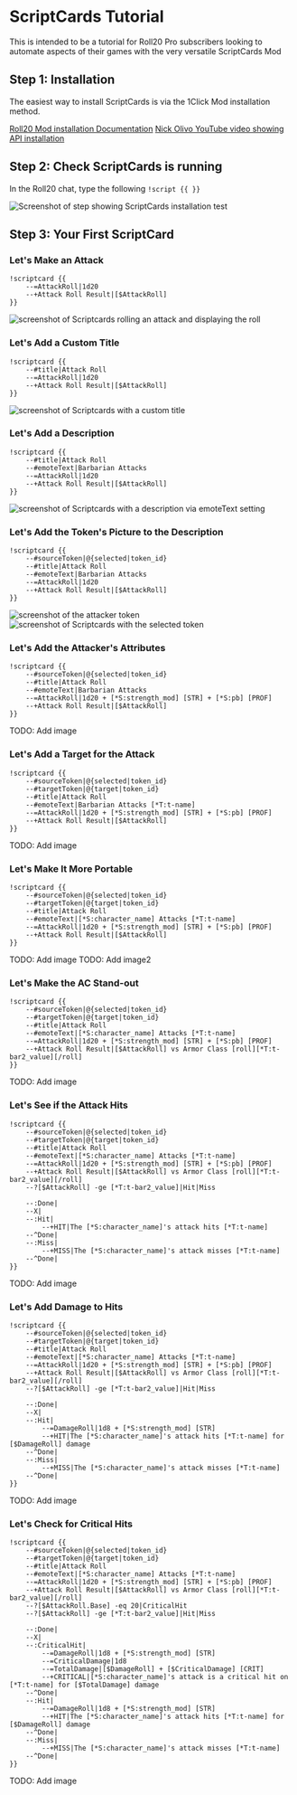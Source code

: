 # ScriptCards Tutorial

This is intended to be a tutorial for Roll20 Pro subscribers looking to automate aspects of their games with the very versatile ScriptCards Mod

## Step 1: Installation

The easiest way to install ScriptCards is via the 1Click Mod installation method.

[Roll20 Mod installation Documentation](https://help.roll20.net/hc/en-us/articles/360037256714-Roll20-Mods-API#API-HowdoIinstallanAPIscriptusingtheone-clickscriptlibrary?)
[Nick Olivo YouTube video showing API installation](https://www.youtube.com/watch?v=jam2yx8btaQ)

## Step 2: Check ScriptCards is running

In the Roll20 chat, type the following `!script {{ }}`

![Screenshot of step showing ScriptCards installation test](images/tutorial1/step2_example.png)

## Step 3: Your First ScriptCard

### Let's Make an Attack

```text
!scriptcard {{
    --=AttackRoll|1d20
    --+Attack Roll Result|[$AttackRoll]
}}
```

![screenshot of Scriptcards rolling an attack and displaying the roll](images/tutorial1/step3-1_attackroll.png)

### Let's Add a Custom Title

```text
!scriptcard {{
    --#title|Attack Roll
    --=AttackRoll|1d20
    --+Attack Roll Result|[$AttackRoll]
}}
```

![screenshot of Scriptcards with a custom title](images/tutorial1/step3-2_attackroll_title.png)

### Let's Add a Description

```text
!scriptcard {{
    --#title|Attack Roll
    --#emoteText|Barbarian Attacks
    --=AttackRoll|1d20
    --+Attack Roll Result|[$AttackRoll]
}}
```

![screenshot of Scriptcards with a description via emoteText setting](images/tutorial1/step3-3_attackroll_desc.png)

### Let's Add the Token's Picture to the Description

```text
!scriptcard {{
    --#sourceToken|@{selected|token_id}
    --#title|Attack Roll
    --#emoteText|Barbarian Attacks
    --=AttackRoll|1d20
    --+Attack Roll Result|[$AttackRoll]
}}
```
![screenshot of the attacker token](images/tutorial1/attacker_token.png)
![screenshot of Scriptcards with the selected token](images/tutorial1/step3-4_attackroll_sourceToken.png)

### Let's Add the Attacker's Attributes

```text
!scriptcard {{
    --#sourceToken|@{selected|token_id}
    --#title|Attack Roll
    --#emoteText|Barbarian Attacks
    --=AttackRoll|1d20 + [*S:strength_mod] [STR] + [*S:pb] [PROF]
    --+Attack Roll Result|[$AttackRoll]
}}
```
TODO: Add image

### Let's Add a Target for the Attack

```text
!scriptcard {{
    --#sourceToken|@{selected|token_id}
    --#targetToken|@{target|token_id}
    --#title|Attack Roll
    --#emoteText|Barbarian Attacks [*T:t-name]
    --=AttackRoll|1d20 + [*S:strength_mod] [STR] + [*S:pb] [PROF]
    --+Attack Roll Result|[$AttackRoll]
}}
```
TODO: Add image

### Let's Make It More Portable

```text
!scriptcard {{
    --#sourceToken|@{selected|token_id}
    --#targetToken|@{target|token_id}
    --#title|Attack Roll
    --#emoteText|[*S:character_name] Attacks [*T:t-name]
    --=AttackRoll|1d20 + [*S:strength_mod] [STR] + [*S:pb] [PROF]
    --+Attack Roll Result|[$AttackRoll]
}}
```
TODO: Add image
TODO: Add image2

### Let's Make the AC Stand-out

```text
!scriptcard {{
    --#sourceToken|@{selected|token_id}
    --#targetToken|@{target|token_id}
    --#title|Attack Roll
    --#emoteText|[*S:character_name] Attacks [*T:t-name]
    --=AttackRoll|1d20 + [*S:strength_mod] [STR] + [*S:pb] [PROF]
    --+Attack Roll Result|[$AttackRoll] vs Armor Class [roll][*T:t-bar2_value][/roll]
}}
```
TODO: Add image

### Let's See if the Attack Hits

```text
!scriptcard {{
    --#sourceToken|@{selected|token_id}
    --#targetToken|@{target|token_id}
    --#title|Attack Roll
    --#emoteText|[*S:character_name] Attacks [*T:t-name]
    --=AttackRoll|1d20 + [*S:strength_mod] [STR] + [*S:pb] [PROF]
    --+Attack Roll Result|[$AttackRoll] vs Armor Class [roll][*T:t-bar2_value][/roll]
    --?[$AttackRoll] -ge [*T:t-bar2_value]|Hit|Miss

    --:Done|
    --X|
    --:Hit|
        --+HIT|The [*S:character_name]'s attack hits [*T:t-name]
    --^Done|
    --:Miss|
        --+MISS|The [*S:character_name]'s attack misses [*T:t-name]
    --^Done|
}}
```
TODO: Add image

### Let's Add Damage to Hits

```text
!scriptcard {{
    --#sourceToken|@{selected|token_id}
    --#targetToken|@{target|token_id}
    --#title|Attack Roll
    --#emoteText|[*S:character_name] Attacks [*T:t-name]
    --=AttackRoll|1d20 + [*S:strength_mod] [STR] + [*S:pb] [PROF]
    --+Attack Roll Result|[$AttackRoll] vs Armor Class [roll][*T:t-bar2_value][/roll]
    --?[$AttackRoll] -ge [*T:t-bar2_value]|Hit|Miss

    --:Done|
    --X|
    --:Hit|
        --=DamageRoll|1d8 + [*S:strength_mod] [STR]
        --+HIT|The [*S:character_name]'s attack hits [*T:t-name] for [$DamageRoll] damage
    --^Done|
    --:Miss|
        --+MISS|The [*S:character_name]'s attack misses [*T:t-name]
    --^Done|
}}
```
TODO: Add image

### Let's Check for Critical Hits

```text
!scriptcard {{
    --#sourceToken|@{selected|token_id}
    --#targetToken|@{target|token_id}
    --#title|Attack Roll
    --#emoteText|[*S:character_name] Attacks [*T:t-name]
    --=AttackRoll|1d20 + [*S:strength_mod] [STR] + [*S:pb] [PROF]
    --+Attack Roll Result|[$AttackRoll] vs Armor Class [roll][*T:t-bar2_value][/roll]
    --?[$AttackRoll.Base] -eq 20|CriticalHit
    --?[$AttackRoll] -ge [*T:t-bar2_value]|Hit|Miss

    --:Done|
    --X|
    --:CriticalHit|
        --=DamageRoll|1d8 + [*S:strength_mod] [STR]
        --=CriticalDamage|1d8
        --=TotalDamage|[$DamageRoll] + [$CriticalDamage] [CRIT]
        --+CRITICAL|[*S:character_name]'s attack is a critical hit on [*T:t-name] for [$TotalDamage] damage
    --^Done|
    --:Hit|
        --=DamageRoll|1d8 + [*S:strength_mod] [STR]
        --+HIT|The [*S:character_name]'s attack hits [*T:t-name] for [$DamageRoll] damage
    --^Done|
    --:Miss|
        --+MISS|The [*S:character_name]'s attack misses [*T:t-name]
    --^Done|
}}
```
TODO: Add image
